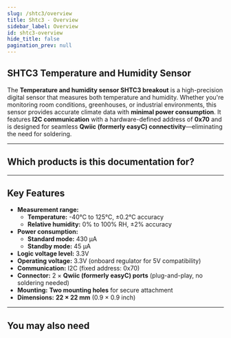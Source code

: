 ```yaml
---
slug: /shtc3/overview
title: Shtc3 - Overview
sidebar_label: Overview
id: shtc3-overview
hide_title: false
pagination_prev: null
---
```


## SHTC3 Temperature and Humidity Sensor

The **Temperature and humidity sensor SHTC3 breakout** is a high-precision digital sensor that measures both temperature and humidity. Whether you're monitoring room conditions, greenhouses, or industrial environments, this sensor provides accurate climate data with **minimal power consumption**. It features **I2C communication** with a hardware-defined address of **0x70** and is designed for seamless **Qwiic (formerly easyC) connectivity**—eliminating the need for soldering.

<CenteredImage src="/img/shtc3/333032.jpg" alt="SHTC3 Temperature and Humidity Sensor" caption="SHTC3 Temperature and Humidity Sensor" />

---

## Which products is this documentation for?

<QuickLink 
  title="Temperature and humidity sensor SHTC3 breakout" 
  description="333032"
  url="https://soldered.com/product/temperature-and-humidity-sensor-shtc3-breakout/"
  image="/img/shtc3/333032.jpg" 
/>


---

## Key Features

- **Measurement range:**  
  - **Temperature:** -40°C to 125°C, ±0.2°C accuracy  
  - **Relative humidity:** 0% to 100% RH, ±2% accuracy  
- **Power consumption:**  
  - **Standard mode:** 430 µA  
  - **Standby mode:** 45 µA  
- **Logic voltage level:** 3.3V  
- **Operating voltage:** 3.3V (onboard regulator for 5V compatibility)  
- **Communication:** I2C (fixed address: 0x70)  
- **Connector:** 2 × **Qwiic (formerly easyC) ports** (plug-and-play, no soldering needed)  
- **Mounting:** **Two mounting holes** for secure attachment  
- **Dimensions:** **22 × 22 mm** (0.9 × 0.9 inch)  

---

## You may also need

<QuickLink 
  title="Qwiic cable" 
  description="Qwiic (formerly easyC) compatible cables with connectors on both ends, available in various lengths."
  url="https://soldered.com/product/easyc-cable/"
  image="/img/333311.webp" 
/>  